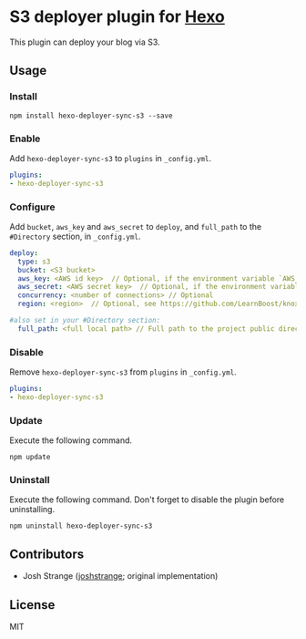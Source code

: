 
# S3 deployer plugin for [Hexo](http://zespia.tw/hexo/)

This plugin can deploy your blog via S3.

## Usage

### Install

```
npm install hexo-deployer-sync-s3 --save
```

### Enable

Add `hexo-deployer-sync-s3` to `plugins` in `_config.yml`.

``` yaml
plugins:
- hexo-deployer-sync-s3
```

### Configure

Add `bucket`, `aws_key` and `aws_secret` to `deploy`, and `full_path` to the `#Directory` section, in `_config.yml`.

``` yaml
deploy:
  type: s3
  bucket: <S3 bucket>
  aws_key: <AWS id key>  // Optional, if the environment variable `AWS_KEY` is set
  aws_secret: <AWS secret key>  // Optional, if the environment variable `AWS_SECRET` is set
  concurrency: <number of connections> // Optional
  region: <region>  // Optional, see https://github.com/LearnBoost/knox#region

#also set in your #Directory section:
  full_path: <full local path> // Full path to the project public directory not including the word "public" at the end

```

### Disable

Remove `hexo-deployer-sync-s3` from `plugins` in `_config.yml`.

``` yaml
plugins:
- hexo-deployer-sync-s3
```

### Update

Execute the following command.

```
npm update
```

### Uninstall

Execute the following command. Don't forget to disable the plugin before uninstalling.

```
npm uninstall hexo-deployer-sync-s3
```


## Contributors

- Josh Strange ([joshstrange](https://github.com/joshstrange); original implementation)

## License

MIT

